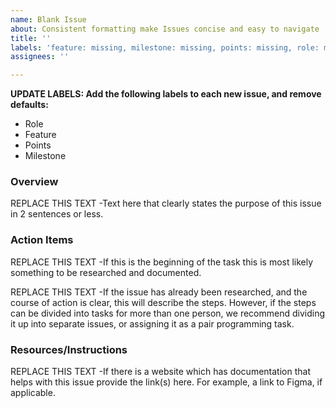 ```yaml
---
name: Blank Issue
about: Consistent formatting make Issues concise and easy to navigate
title: ''
labels: 'feature: missing, milestone: missing, points: missing, role: missing'
assignees: ''

---
```


**UPDATE LABELS: Add the following labels to each new issue, and remove defaults:**
* Role
* Feature
* Points 
* Milestone

### Overview
REPLACE THIS TEXT -Text here that clearly states the purpose of this issue in 2 sentences or less.

### Action Items
REPLACE THIS TEXT -If this is the beginning of the task this is most likely something to be researched and documented.

REPLACE THIS TEXT -If the issue has already been researched, and the course of action is clear, this will describe the steps.  However, if the steps can be divided into tasks for more than one person, we recommend dividing it up into separate issues, or assigning it as a pair programming task.

### Resources/Instructions
REPLACE THIS TEXT -If there is a website which has documentation that helps with this issue provide the link(s) here. For example, a link to Figma, if applicable.
